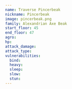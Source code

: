 ```yaml
---
name: Traverse Pincerbeak
nickname: Pincerbeak
image: pincerbeak.png
family: Alexandrian Axe Beak
start_floor: 45
end_floor: 47
agro: 
hp: 
attack_damage: 
attack_type: 
vulnerabilities:
  bind: 
  heavy: 
  sleep: 
  slow: 
  stun: 
---
```


